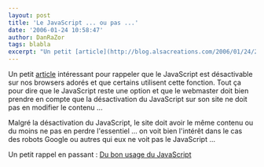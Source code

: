 ```yaml
---
layout: post
title: 'Le JavaScript ... ou pas ...'
date: '2006-01-24 10:58:47'
author: DanRaZor
tags: blabla
excerpt: "Un petit [article](http://blog.alsacreations.com/2006/01/24/217-pourquoi-certains-nactivent-pas-javascript) intéressant pour rappeler que le JavaScript est désactivable sur nos browsers adorés et que certains utilisent cette fonction.     \nTout ça pour dire que le JavaScript reste une option et que le webmaster doit bien prendre en compte que la      …"
---
```


Un petit [article](http://blog.alsacreations.com/2006/01/24/217-pourquoi-certains-nactivent-pas-javascript) intéressant pour rappeler que le JavaScript est désactivable sur nos browsers adorés et que certains utilisent cette fonction.
Tout ça pour dire que le JavaScript reste une option et que le webmaster doit bien prendre en compte que la désactivation du JavaScript sur son site ne doit pas en modifier le contenu ...

Malgré la désactivation du JavaScript, le site doit avoir le même contenu    ou du moins ne pas en perdre l'essentiel ...   on voit bien l'intérêt dans le cas des robots Google ou autres qui eux ne voit pas le JavaScript ...

Un petit rappel en passant : [Du bon usage du JavaScript](http://blog.alsacreations.com/2005/06/09/161-javascript-aucune-contre-indication)
